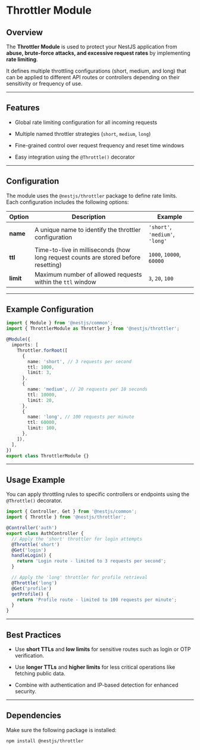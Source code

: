 
# Throttler Module

## Overview

The **Throttler Module** is used to protect your NestJS application from **abuse, brute-force attacks, and excessive request rates** by implementing **rate limiting**.

It defines multiple throttling configurations (short, medium, and long) that can be applied to different API routes or controllers depending on their sensitivity or frequency of use.

---

## Features

- Global rate limiting configuration for all incoming requests
    
- Multiple named throttler strategies (`short`, `medium`, `long`)
    
- Fine-grained control over request frequency and reset time windows
    
- Easy integration using the `@Throttle()` decorator
    

---

## Configuration

The module uses the `@nestjs/throttler` package to define rate limits.  
Each configuration includes the following options:

|Option|Description|Example|
|---|---|---|
|**name**|A unique name to identify the throttler configuration|`'short'`, `'medium'`, `'long'`|
|**ttl**|Time-to-live in milliseconds (how long request counts are stored before resetting)|`1000`, `10000`, `60000`|
|**limit**|Maximum number of allowed requests within the `ttl` window|`3`, `20`, `100`|

---

## Example Configuration

```ts
import { Module } from '@nestjs/common';
import { ThrottlerModule as Throttler } from '@nestjs/throttler';

@Module({
  imports: [
    Throttler.forRoot([
      {
        name: 'short', // 3 requests per second
        ttl: 1000,
        limit: 3,
      },
      {
        name: 'medium', // 20 requests per 10 seconds
        ttl: 10000,
        limit: 20,
      },
      {
        name: 'long', // 100 requests per minute
        ttl: 60000,
        limit: 100,
      },
    ]),
  ],
})
export class ThrottlerModule {}
```

---

## Usage Example

You can apply throttling rules to specific controllers or endpoints using the `@Throttle()` decorator.

```ts
import { Controller, Get } from '@nestjs/common';
import { Throttle } from '@nestjs/throttler';

@Controller('auth')
export class AuthController {
  // Apply the 'short' throttler for login attempts
  @Throttle('short')
  @Get('login')
  handleLogin() {
    return 'Login route - limited to 3 requests per second';
  }

  // Apply the 'long' throttler for profile retrieval
  @Throttle('long')
  @Get('profile')
  getProfile() {
    return 'Profile route - limited to 100 requests per minute';
  }
}
```

---

## Best Practices

- Use **short TTLs** and **low limits** for sensitive routes such as login or OTP verification.
    
- Use **longer TTLs** and **higher limits** for less critical operations like fetching public data.
    
- Combine with authentication and IP-based detection for enhanced security.
    

---

## Dependencies

Make sure the following package is installed:

```bash
npm install @nestjs/throttler
```